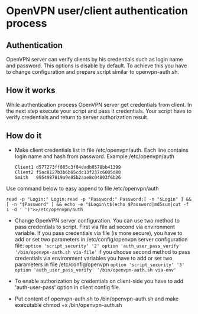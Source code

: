 OpenVPN user/client authentication process
==========================================

Authentication
--------------
OpenVPN server can verify clients by his credentials such as login name and password. This options is disable by default. 
To achieve this you have to change configuration and prepare script similar to openvpn-auth.sh.

How it works
------------
While authentication process OpenVPN server get credentials from client. In the next step execute your script and pass it credentials. Your script have to verify credentials and return to server authorization result. 

How do it
---------
* Make client credentials list in file /etc/openvpn/auth. Each line contains login name and hash from password.
	Example /etc/openvpn/auth
	```
	Client1 d577273ff885c3f84dadb8578bb41399
	Client2 f5ac8127b3b6b85cdc13f237c6005d80
	Smith   9954987819a9e85b2aae8c04803f6b26
	```
Use command below to easy append to file /etc/openvpn/auth
```shell
read -p "Login:" Login;read -p "Password:" Password;[ -n "$Login" ] && [ -n "$Password" ] && echo -e "$Login\t$(echo $Password|md5sum|cut -f 1 -d ' ')">>/etc/openvpn/auth
```

* Change OpenVPN server configuration. You can use two method to pass credentials to script. First via file ad second via environment variable.
	If you pass credentials via file (is more secure), you have to add or set two parameters in /etc/config/openvpn server configuration file:
		```
		option 'script_security' '2'
		option 'auth_user_pass_verify' '/bin/openvpn-auth.sh via-file'
		```
	if you choose second method to pass credentials via environment variables you have to add or set two parameters in file /etc/config/openvpn
		```
		option 'script_security' '3'
		option 'auth_user_pass_verify' '/bin/openvpn-auth.sh via-env'
		```
* To enable authorization by credentials on client-side you have to add 'auth-user-pass' option in client config file.
	
* Put content of openvpn-auth.sh to /bin/openvpn-auth.sh and make executable chmod +x /bin/openvpn-auth.sh 
